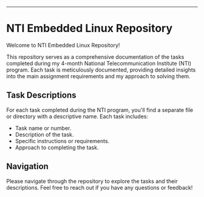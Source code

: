 


---

# NTI Embedded Linux Repository

Welcome to NTI Embedded Linux Repository!

This repository serves as a comprehensive documentation of the tasks completed during my 4-month National Telecommunication Institute (NTI) program. Each task is meticulously documented, providing detailed insights into the main assignment requirements and my approach to solving them.


## Task Descriptions

For each task completed during the NTI program, you'll find a separate file or directory with a descriptive name. Each task includes:
- Task name or number.
- Description of the task.
- Specific instructions or requirements.
- Approach to completing the task.

## Navigation

Please navigate through the repository to explore the tasks and their descriptions. Feel free to reach out if you have any questions or feedback!
